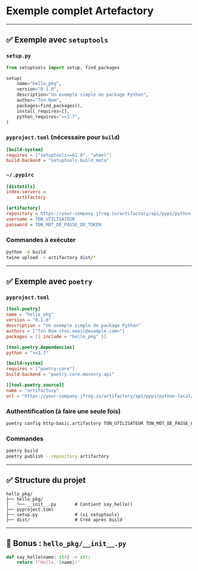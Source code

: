 # Exemple complet Artefactory

---

## ✅ Exemple avec `setuptools`

### `setup.py`

```python
from setuptools import setup, find_packages

setup(
    name="hello_pkg",
    version="0.1.0",
    description="Un exemple simple de package Python",
    author="Ton Nom",
    packages=find_packages(),
    install_requires=[],
    python_requires=">=3.7",
)
```

### `pyproject.toml` (nécessaire pour `build`)

```toml
[build-system]
requires = ["setuptools>=61.0", "wheel"]
build-backend = "setuptools.build_meta"
```

### `~/.pypirc`

```ini
[distutils]
index-servers =
    artifactory

[artifactory]
repository = https://your-company.jfrog.io/artifactory/api/pypi/python-local/
username = TON_UTILISATEUR
password = TON_MOT_DE_PASSE_OU_TOKEN
```

### Commandes à exécuter

```bash
python -m build
twine upload -r artifactory dist/*
```

---

## ✅ Exemple avec `poetry`

### `pyproject.toml`

```toml
[tool.poetry]
name = "hello_pkg"
version = "0.1.0"
description = "Un exemple simple de package Python"
authors = ["Ton Nom <ton.email@example.com>"]
packages = [{ include = "hello_pkg" }]

[tool.poetry.dependencies]
python = ">=3.7"

[build-system]
requires = ["poetry-core"]
build-backend = "poetry.core.masonry.api"

[[tool.poetry.source]]
name = "artifactory"
url = "https://your-company.jfrog.io/artifactory/api/pypi/python-local/"
```

### Authentification (à faire une seule fois)

```bash
poetry config http-basic.artifactory TON_UTILISATEUR TON_MOT_DE_PASSE_OU_TOKEN
```

### Commandes

```bash
poetry build
poetry publish --repository artifactory
```

---

## ✅ Structure du projet

```
hello_pkg/
├── hello_pkg/
│   └── __init__.py       # Contient say_hello()
├── pyproject.toml
├── setup.py              # (si setuptools)
├── dist/                 # Créé après build
```

---

## 📌 Bonus : `hello_pkg/__init__.py`

```python
def say_hello(name: str) -> str:
    return f"Hello, {name}!"
```
